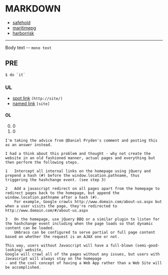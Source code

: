 # MARKDOWN #

* [safehold](https://safehold.com/)
* [maritimepg](https://www.maritimepg.com/)
* [harborrisk](https://www.harborrisk.com/home.html)

----
Body text -- `mono text`

## PRE ##


    $ do `it`

### UL ###


* [spot link](http://site/) `(http://site/)`
* [named link][site] `[site]`

#### OL ####


0. 0
0. 0

[site]: http://site/

    I'm taking the advice from @Daniel Pryden's comment and posting this as an answer instead.

    I had a think about this problem and thought - why not create the website in an old fashioned manner, actual pages and everything but then perform the following steps.

    1   Intercept all internal links on the homepage using jQuery and prepend a hash (#) before the window.location.pathname, thus triggering the hashchange event. (see step 3)

    2   Add a javascript redirect on all pages apart from the homepage to redirect pages back to the homepage, but append the window.location.pathname after a hash (#).
        For example, Google crawls http://www.domain.com/about-us.aspx but when a user visits the page, they're redirected to http://www.domain.com/#/about-us.aspx

    3   On the homepage, use jQuery BBQ or a similar plugin to listen for the hashchange event including when the page loads so that dynamic content can be loaded.
        Umbraco can be configured to serve partial or full page content based on whether the request is an AJAX one or not.

    This way, users without Javascript will have a full-blown (semi-good-looking) website,
    Google will crawl all of the pages without any issues, but users with Javascript will always stay on the homepage
    - and the cool concept of having a Web App rather than a Web Site will be accomplished.
